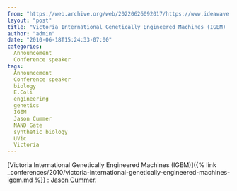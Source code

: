 ```yaml
---
from: "https://web.archive.org/web/20220626092017/https://www.ideawave.ca/victoria-international-genetically-engineered-machines-igem-jason-cummer/"
layout: "post"
title: "Victoria International Genetically Engineered Machines (IGEM) : Jason Cummer"
author: "admin"
date: "2010-06-18T15:24:33-07:00"
categories:
  Announcement
  Conference speaker
tags: 
  Announcement
  Conference speaker
  biology
  E.Coli
  engineering
  genetics
  IGEM
  Jason Cummer
  NAND Gate
  synthetic biology
  UVic
  Victoria
---
```


[Victoria International Genetically Engineered Machines (IGEM)]({% link _conferences/2010/victoria-international-genetically-engineered-machines-igem.md %}) : [Jason Cummer](http://diyvictoria.ca/wiki/).
